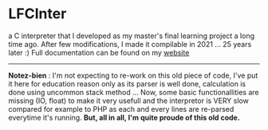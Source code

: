# LFCInter

a C interpreter that I developed as my master's final learning project a long time ago. After few modifications, I made it compilable in 2021 ... 25 years later :)
Full documentation can be found on my [website](http://destroyedlolo.info/Developpement/LFCInter/)

---

**Notez-bien** : I'm not expecting to re-work on this old piece of code, I've put it here for education reason only as its parser is well done, calculation is done using uncommon stack method ... 
Now, some basic functionallities are missing (IO, float) to make it very usefull and the interpretor is VERY slow compared for example to PHP as each and every lines are re-parsed everytime it's running.
**But, all in all, I'm quite proude of this old code.**

